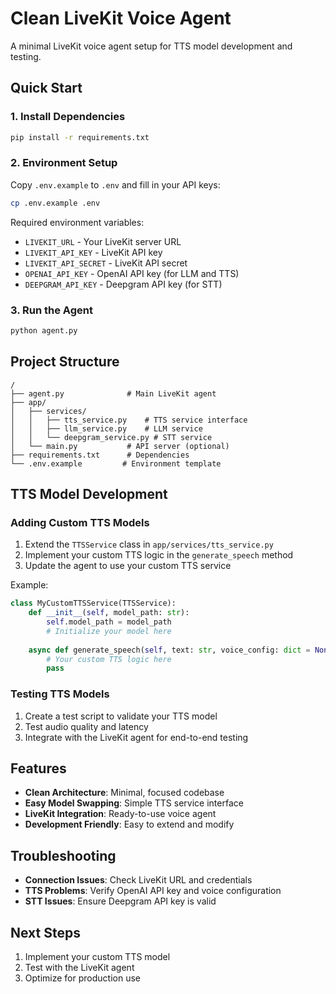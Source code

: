 # Clean LiveKit Voice Agent

A minimal LiveKit voice agent setup for TTS model development and testing.

## Quick Start

### 1. Install Dependencies
```bash
pip install -r requirements.txt
```

### 2. Environment Setup
Copy `.env.example` to `.env` and fill in your API keys:
```bash
cp .env.example .env
```

Required environment variables:
- `LIVEKIT_URL` - Your LiveKit server URL
- `LIVEKIT_API_KEY` - LiveKit API key
- `LIVEKIT_API_SECRET` - LiveKit API secret
- `OPENAI_API_KEY` - OpenAI API key (for LLM and TTS)
- `DEEPGRAM_API_KEY` - Deepgram API key (for STT)

### 3. Run the Agent
```bash
python agent.py
```

## Project Structure

```
/
├── agent.py              # Main LiveKit agent
├── app/
│   ├── services/
│   │   ├── tts_service.py    # TTS service interface
│   │   ├── llm_service.py    # LLM service
│   │   └── deepgram_service.py # STT service
│   └── main.py           # API server (optional)
├── requirements.txt      # Dependencies
└── .env.example         # Environment template
```

## TTS Model Development

### Adding Custom TTS Models

1. Extend the `TTSService` class in `app/services/tts_service.py`
2. Implement your custom TTS logic in the `generate_speech` method
3. Update the agent to use your custom TTS service

Example:
```python
class MyCustomTTSService(TTSService):
    def __init__(self, model_path: str):
        self.model_path = model_path
        # Initialize your model here
    
    async def generate_speech(self, text: str, voice_config: dict = None):
        # Your custom TTS logic here
        pass
```

### Testing TTS Models

1. Create a test script to validate your TTS model
2. Test audio quality and latency
3. Integrate with the LiveKit agent for end-to-end testing

## Features

- **Clean Architecture**: Minimal, focused codebase
- **Easy Model Swapping**: Simple TTS service interface
- **LiveKit Integration**: Ready-to-use voice agent
- **Development Friendly**: Easy to extend and modify

## Troubleshooting

- **Connection Issues**: Check LiveKit URL and credentials
- **TTS Problems**: Verify OpenAI API key and voice configuration
- **STT Issues**: Ensure Deepgram API key is valid

## Next Steps

1. Implement your custom TTS model
2. Test with the LiveKit agent
3. Optimize for production use 